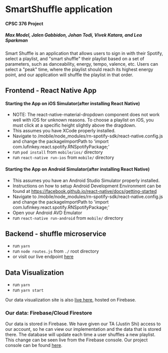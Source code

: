 # SmartShuffle application
#### CPSC 376 Project 
#####  Max Model, Jalen Gabbidon, Johan Todi, Vivek Katara, and Lea Sparkman 

Smart Shuffle is an application that allows users to sign in with their Spotify, select a playlist, and "smart shuffle" their playlist based on a set of parameters, such as danceability, energy, tempo, valence, etc. Users can select a "peak" time, where the playlist should reach its highest energy point, and our application will shuffle the playlist in that order. 

## Frontend - React Native App 

#### Starting the App on iOS Simulator(after installing React Native) 
* NOTE: The react-native-material-dropdown component does not work well with iOS for unknown reasons. To choose a playlist on iOS, you must click at a specific height slightly above the dragdown.
* This assumes you have XCode properly installed.
* Navigate to /mobile/node_modules/rn-spotify-sdk/react-native.config.js and
change the packageImportPath to 'import com.lufinkey.react.spotify.RNSpotifyPackage;'
* run `pod install` from `mobile/ios/` directory 
* run `react-native run-ios` from `mobile/` directory

#### Starting the App on Android Simulator(after installing React Native) 
* This assumes you have an Android Studio Simulator properly installed.
* Instructions on how to setup Android Development Environment can be found at https://facebook.github.io/react-native/docs/getting-started
* Navigate to /mobile/node_modules/rn-spotify-sdk/react-native.config.js and
change the packageImportPath to 'import com.lufinkey.react.spotify.RNSpotifyPackage;'
* Open your Android AVD Emulator
* run `react-native run-android` from `mobile/` directory

## Backend - shuffle microservice 
* run `yarn`
* run `node routes.js` from `./` root directory 
* or visit our live endpoint [here](https://frightful-barrow-37052.herokuapp.com/)

## Data Visualization 
* run `yarn` 
* run `yarn start`

Our data visualization site is also [live here](https://smartshuffle.web.app/), hosted on Firebase. 

### Our data: Firebase/Cloud Firestore 

Our data is stored in Firebase. We have given our TA (Justin Shi) access to our account, so he can view our implementation and the data that is stored there. The database will update each time a user shuffles a new playlist. This change can be seen live from the Firebase console. Our project console can be found [here](https://console.firebase.google.com/u/0/project/smartshuffle/database/firestore). 


